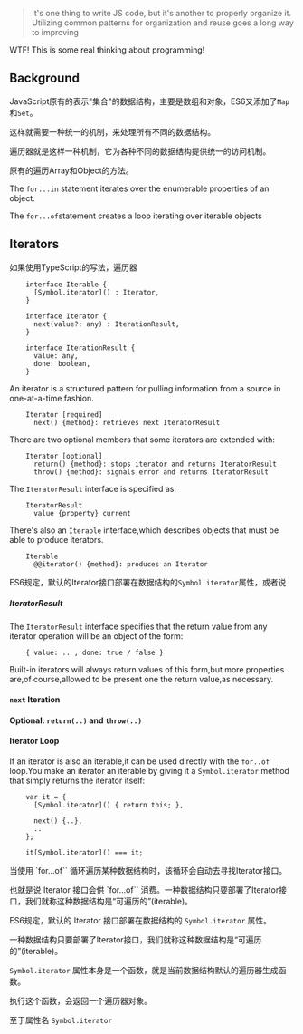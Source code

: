 > It's one thing to write JS code, but it's another to properly organize it. Utilizing common patterns for organization and reuse goes a long way to improving 

WTF! This is some real thinking about programming! 

## Background

JavaScript原有的表示"集合"的数据结构，主要是数组和对象，ES6又添加了`Map`和`Set`。

这样就需要一种统一的机制，来处理所有不同的数据结构。    

遍历器就是这样一种机制，它为各种不同的数据结构提供统一的访问机制。

原有的遍历Array和Object的方法。

The `for...in` statement iterates over the enumerable properties of an object.

The `for...of`statement creates a loop iterating over iterable objects

## Iterators

如果使用TypeScript的写法，遍历器

        interface Iterable {
          [Symbol.iterator]() : Iterator,
        }
        
        interface Iterator {
          next(value?: any) : IterationResult,
        }
        
        interface IterationResult {
          value: any,
          done: boolean,
        }

An iterator is a structured pattern for pulling information from a source in one-at-a-time fashion.

        Iterator [required]
          next() {method}: retrieves next IteratorResult
      
There are two optional members that some iterators are extended with:

        Iterator [optional]
          return() {method}: stops iterator and returns IteratorResult
          throw() {method}: signals error and returns IteratorResult
      
The `IteratorResult` interface is specified as:

        IteratorResult
          value {property} current
    
There's also an `Iterable` interface,which describes objects that must be able to produce iterators.

        Iterable
          @@iterator() {method}: produces an Iterator
          
ES6规定，默认的Iterator接口部署在数据结构的`Symbol.iterator`属性，或者说

      
##### IteratorResult

The `IteratorResult` interface specifies that the return value from any iterator operation will be an object of the form:

        { value: .. , done: true / false }
    
Built-in iterators will always return values of this form,but more properties are,of course,allowed to be present one the return value,as necessary.

#### `next` Iteration

#### Optional: `return(..)` and `throw(..)`


      

#### Iterator Loop
   
If an iterator is also an iterable,it can be used directly with the `for..of` loop.You make an iterator an iterable by giving it a `Symbol.iterator` method that simply returns the iterator itself:

        var it = {
          [Symbol.iterator]() { return this; },
          
          next() {..},
          ..
        };
        
        it[Symbol.iterator]() === it;
    

当使用 `for...of`` 循环遍历某种数据结构时，该循环会自动去寻找Iterator接口。

也就是说 Iterator 接口会供 `for...of`` 消费。一种数据结构只要部署了Iterator接口，我们就称这种数据结构是“可遍历的”(iterable)。

ES6规定，默认的 Iterator 接口部署在数据结构的 `Symbol.iterator` 属性。

一种数据结构只要部署了Iterator接口，我们就称这种数据结构是“可遍历的”(iterable)。

`Symbol.iterator` 属性本身是一个函数，就是当前数据结构默认的遍历器生成函数。

执行这个函数，会返回一个遍历器对象。

至于属性名 `Symbol.iterator`